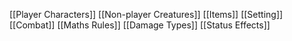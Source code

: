 [[Player Characters]]
[[Non-player Creatures]]
[[Items]]
[[Setting]]
[[Combat]]
[[Maths Rules]]
[[Damage Types]]
[[Status Effects]]
